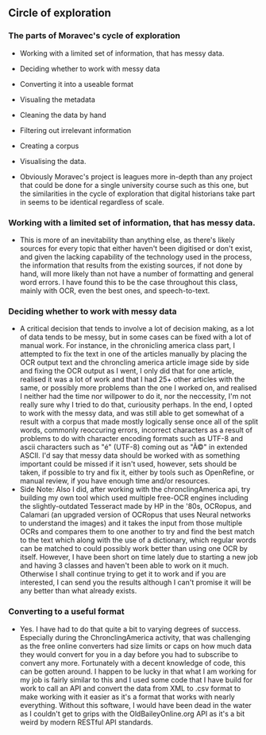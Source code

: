 ## Circle of exploration
### The parts of Moravec's cycle of exploration
- Working with a limited set of information, that has messy data. 
- Deciding whether to work with messy data
- Converting it into a useable format
- Visualing the metadata
- Cleaning the data by hand
- Filtering out irrelevant information
- Creating a corpus
- Visualising the data.

- Obviously Moravec's project is leagues more in-depth than any project that could be done for a single university course such as this one, but the similarities in the cycle of exploration that digital historians take part in seems to be identical regardless of scale. 
 
### Working with a limited set of information, that has messy data.
- This is more of an inevitability than anything else, as there's likely sources for every topic that either haven't been digitised or don't exist, and given the lacking capability of the technology used in the process, the information that results from the existing sources, if not done by hand, will more likely than not have a number of formatting and general word errors. I have found this to be the case throughout this class, mainly with OCR, even the best ones, and speech-to-text.
  
### Deciding whether to work with messy data
- A critical decision that tends to involve a lot of decision making, as a lot of data tends to be messy, but in some cases can be fixed with a lot of manual work. For instance, in the chronicling america class part, I attempted to fix the text in one of the articles manually by placing the OCR output text and the chroncling america article image side by side and fixing the OCR output as I went, I only did that for one article, realised it was a lot of work and that I had 25+ other articles with the same, or possibly more problems than the one I worked on, and realised I neither had the time nor willpower to do it, nor the neccessity, I'm not really sure why I tried to do that, curiousity perhaps. In the end, I opted to work with the messy data, and was still able to get somewhat of a result with a corpus that made mostly logically sense once all of the split words, commonly reoccuring errors, incorrect characters as a result of problems to do with character encoding formats such as UTF-8 and ascii characters such as "é" (UTF-8) coming out as "Ã©" in extended ASCII. I'd say that messy data should be worked with as something important could be missed if it isn't used, however, sets should be taken, if possible to try and fix it, either by tools such as OpenRefine, or manual review, if you have enough time and/or resources. 
- Side Note: Also I did, after working with the chronclingAmerica api, try building my own tool which used multiple free-OCR engines including the slightly-outdated Tesseract made by HP in the '80s, OCRopus, and Calamari (an upgraded version of OCRopus that uses Neural networks to understand the images) and it takes the input from those multiple OCRs and compares them to one another to try and find the best match to the text which along with the use of a dictionary, which regular words can be matched to could possibly work better than using one OCR by itself. However, I have been short on time lately due to starting a new job and having 3 classes and haven't been able to work on it much. Otherwise I shall continue trying to get it to work and if you are interested, I can send you the results although I can't promise it will be any better than what already exists.

### Converting to a useful format
- Yes. I have had to do that quite a bit to varying degrees of success. Especially during the ChronclingAmerica activity, that was challenging as the free online converters had size limits or caps on how much data they would convert for you in a day before you had to subscribe to convert any more. Fortunately with a decent knowledge of code, this can be gotten around. I happen to be lucky in that what I am working for my job is fairly similar to this and I used some code that I have build for work to call an API and convert the data from XML to .csv format to make working with it easier as it's a format that works with nearly everything. Without this software, I would have been dead in the water as I couldn't get to grips with the OldBaileyOnline.org API as it's a bit weird by modern RESTful API standards. 
